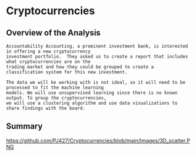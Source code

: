 # Cryptocurrencies

## Overview of the Analysis

    Accountability Accounting, a prominent investment bank, is interested in offering a new cryptocurrency
    investment portfolio.  They asked us to create a report that includes what cryptocurrencies are on the
    trading market and how they could be grouped to create a classification system for this new investment.
    
    The data we will be working with is not ideal, so it will need to be processed to fit the machine learning
    models. We will use unsupervised learning since there is no known output. To group the cryptocurrencies,
    we will use a clustering algorithm and use data visualizations to share findings with the board.
    
##  Summary

    


https://github.com/PJ427/Cryptocurrencies/blob/main/Images/3D_scatter.PNG
